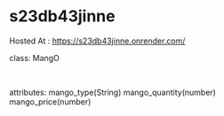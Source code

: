 # s23db43jinne

Hosted At : <https://s23db43jinne.onrender.com/>

class: MangO

 

attributes:
mango_type(String)
mango_quantity(number)
mango_price(number)
